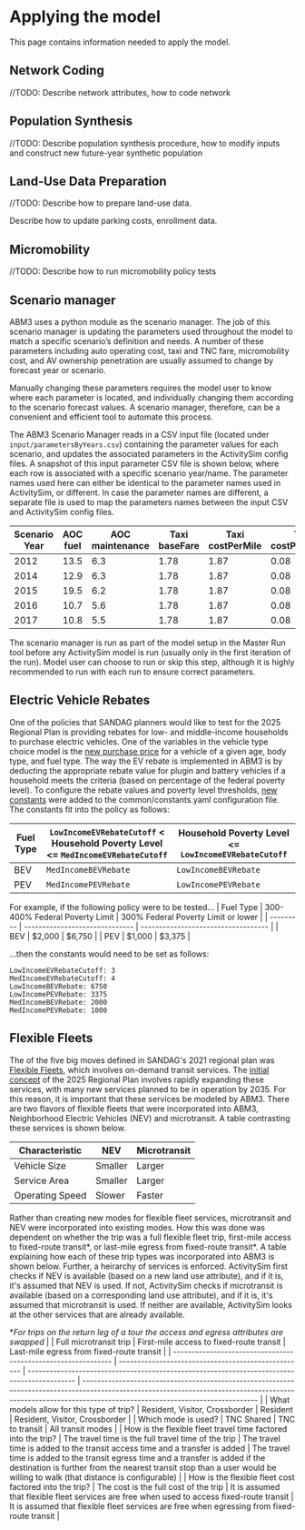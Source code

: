 # Applying the model

This page contains information needed to apply the model.

## Network Coding

//TODO: Describe network attributes, how to code network

## Population Synthesis

//TODO: Describe population synthesis procedure, how to modify inputs and construct new future-year synthetic population

## Land-Use Data Preparation

//TODO: Describe how to prepare land-use data.

Describe how to update parking costs, enrollment data.

## Micromobility

//TODO: Describe how to run micromobility policy tests


## Scenario manager

ABM3 uses a python module as the scenario manager. The job of this scenario manager is updating the parameters used throughout the model to match a specific scenario’s definition and needs. A number of these parameters including auto operating cost, taxi and TNC fare, micromobility cost, and AV ownership penetration are usually assumed to change by forecast year or scenario.

Manually changing these parameters requires the model user to know where each parameter is located, and individually changing them according to the scenario forecast values. A scenario manager, therefore, can be a convenient and efficient tool to automate this process.

The ABM3 Scenario Manager reads in a CSV input file (located under ```input/parametersByYears.csv```) containing the parameter values for each scenario, and updates the associated parameters in the ActivitySim config files. A snapshot of this input parameter CSV file is shown below, where each row is associated with a specific scenario year/name. The parameter names used here can either be identical to the parameter names used in ActivitySim, or different. In case the parameter names are different, a separate file is used to map the parameters names between the input CSV and ActivitySim config files.


| Scenario Year | AOC fuel | AOC maintenance | Taxi baseFare | Taxi costPerMile | Taxi costPerMinute |
| ------------- | -------- | --------------- | ------------- | ---------------- | ----------------- |
| 2012          | 13.5     | 6.3             | 1.78          | 1.87             | 0.08              |
| 2014          | 12.9     | 6.3             | 1.78          | 1.87             | 0.08              |
| 2015          | 19.5     | 6.2             | 1.78          | 1.87             | 0.08              |
| 2016          | 10.7     | 5.6             | 1.78          | 1.87             | 0.08              |
| 2017          | 10.8     | 5.5             | 1.78          | 1.87             | 0.08              |

The scenario manager is run as part of the model setup in the Master Run tool before any ActivitySim model is run (usually only in the first iteration of the run). Model user can choose to run or skip this step, although it is highly recommended to run with each run to ensure correct parameters.

## Electric Vehicle Rebates
One of the policies that SANDAG planners would like to test for the 2025 Regional Plan is providing rebates for low- and middle-income households to purchase electric vehicles. One of the variables in the vehicle type choice model is the [new purchase price](https://github.com/SANDAG/ABM/blob/ABM3_develop/src/asim/configs/resident/vehicle_type_choice_op4.csv#L12-L17) for a vehicle of a given age, body type, and fuel type. The way the EV rebate is implemented in ABM3 is by deducting the appropriate rebate value for plugin and battery vehicles if a household meets the criteria (based on percentage of the federal poverty level). To configure the rebate values and poverty level thresholds, [new constants](https://github.com/SANDAG/ABM/blob/ABM3_develop/src/asim/configs/common/constants.yaml#L290) were added to the common/constants.yaml configuration file. The constants fit into the policy as follows:

| Fuel Type | `LowIncomeEVRebateCutoff` < Household Poverty Level <= `MedIncomeEVRebateCutoff` | Household Poverty Level <= `LowIncomeEVRebateCutoff` |
| --------- | -------------------------------------------------------------------------------- | ---------------------------------------------------- |
| BEV       | `MedIncomeBEVRebate`                                                             | `LowIncomeBEVRebate`                                 |
| PEV       | `MedIncomePEVRebate`                                                             | `LowIncomePEVRebate`                                 |

For example, if the following policy were to be tested...
| Fuel Type | 300-400% Federal Poverty Limit | 300% Federal Poverty Limit or lower |
| --------- | ------------------------------ | ----------------------------------- |
| BEV       | $2,000                         | $6,750                              |
| PEV       | $1,000                         | $3,375                              |

...then the constants would need to be set as follows:
~~~
LowIncomeEVRebateCutoff: 3
MedIncomeEVRebateCutoff: 4
LowIncomeBEVRebate: 6750
LowIncomePEVRebate: 3375
MedIncomeBEVRebate: 2000
MedIncomePEVRebate: 1000
~~~

## Flexible Fleets
The of the five big moves defined in SANDAG's 2021 regional plan was [Flexible Fleets](https://www.sandag.org/projects-and-programs/innovative-mobility/flexible-fleets), which involves on-demand transit services. The [initial concept](https://www.sandag.org/-/media/SANDAG/Documents/PDF/regional-plan/2025-regional-plan/2025-rp-draft-initial-concept-2024-1-25.pdf) of the 2025 Regional Plan involves rapidly expanding these services, with many new services planned to be in operation by 2035. For this reason, it is important that these services be modeled by ABM3. There are two flavors of flexible fleets that were incorporated into ABM3, Neighborhood Electric Vehicles (NEV) and microtransit. A table contrasting these services is shown below.

| Characteristic  | NEV     | Microtransit |
| --------------- | ------- | ------------ |
| Vehicle Size    | Smaller | Larger       |
| Service Area    | Smaller | Larger       |
| Operating Speed | Slower  | Faster       |

Rather than creating new modes for flexible fleet services, microtransit and NEV were incorporated into existing modes. How this was done was dependent on whether the trip was a full flexible fleet trip, first-mile access to fixed-route transit*, or last-mile egress from fixed-route transit*. A table explaining how each of these trip types was incorporated into ABM3 is shown below. Further, a heirarchy of services is enforced. ActivitySim first checks if NEV is available (based on a new land use attribute), and if it is, it's assumed that NEV is used. If not, ActivitySim checks if microtransit is available (based on a corresponding land use attribute), and if it is, it's assumed that microtransit is used. If neither are available, ActivitySim looks at the other services that are already available.

**For trips on the return leg of a tour the access and egress attributes are swapped*
|                                                               | Full microtransit trip                              | First-mile access to fixed-route transit                                                    | Last-mile egress from fixed-route transit                                                                                                                                                                    |
| ------------------------------------------------------------- | --------------------------------------------------- | ------------------------------------------------------------------------------------------- | ------------------------------------------------------------------------------------------------------------------------------------------------------------------------------------------------------------ |
| What models allow for this type of trip?                      | Resident, Visitor, Crossborder                      | Resident                                                                                    | Resident, Visitor, Crossborder                                                                                                                                                                               |
| Which mode is used?                                           | TNC Shared                                          | TNC to transit                                                                              | All transit modes                                                                                                                                                                                            |
| How is the flexible fleet travel time factored into the trip? | The travel time is the full travel time of the trip | The travel time is added to the transit access time and a transfer is added                 | The travel time is added to the transit egress time and a transfer is added if the destination is further from the nearest transit stop than a user would be willing to walk (that distance is configurable) |
| How is the flexible fleet cost factored into the trip?        | The cost is the full cost of the trip               | It is assumed that flexible fleet services are free when used to access fixed-route transit | It is assumed that flexible fleet services are free when egressing from fixed-route transit                                                                                                                  |
